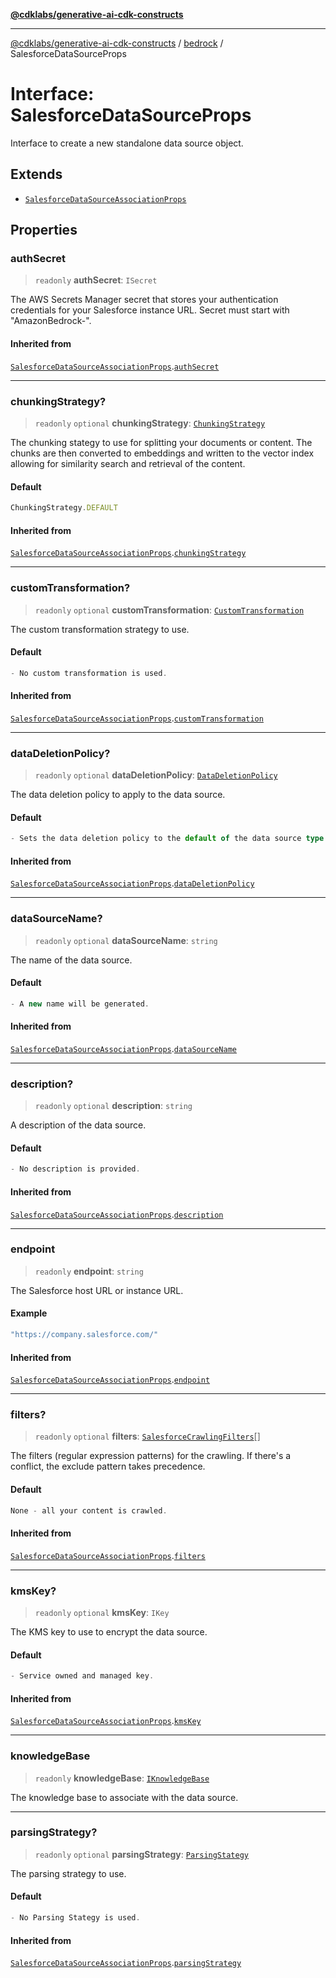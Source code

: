 [**@cdklabs/generative-ai-cdk-constructs**](../../../../README.md)

***

[@cdklabs/generative-ai-cdk-constructs](../../../../README.md) / [bedrock](../README.md) / SalesforceDataSourceProps

# Interface: SalesforceDataSourceProps

Interface to create a new standalone data source object.

## Extends

- [`SalesforceDataSourceAssociationProps`](SalesforceDataSourceAssociationProps.md)

## Properties

### authSecret

> `readonly` **authSecret**: `ISecret`

The AWS Secrets Manager secret that stores your authentication credentials
for your Salesforce instance URL. Secret must start with "AmazonBedrock-".

#### Inherited from

[`SalesforceDataSourceAssociationProps`](SalesforceDataSourceAssociationProps.md).[`authSecret`](SalesforceDataSourceAssociationProps.md#authsecret)

***

### chunkingStrategy?

> `readonly` `optional` **chunkingStrategy**: [`ChunkingStrategy`](../classes/ChunkingStrategy.md)

The chunking stategy to use for splitting your documents or content.
The chunks are then converted to embeddings and written to the vector
index allowing for similarity search and retrieval of the content.

#### Default

```ts
ChunkingStrategy.DEFAULT
```

#### Inherited from

[`SalesforceDataSourceAssociationProps`](SalesforceDataSourceAssociationProps.md).[`chunkingStrategy`](SalesforceDataSourceAssociationProps.md#chunkingstrategy)

***

### customTransformation?

> `readonly` `optional` **customTransformation**: [`CustomTransformation`](../classes/CustomTransformation.md)

The custom transformation strategy to use.

#### Default

```ts
- No custom transformation is used.
```

#### Inherited from

[`SalesforceDataSourceAssociationProps`](SalesforceDataSourceAssociationProps.md).[`customTransformation`](SalesforceDataSourceAssociationProps.md#customtransformation)

***

### dataDeletionPolicy?

> `readonly` `optional` **dataDeletionPolicy**: [`DataDeletionPolicy`](../enumerations/DataDeletionPolicy.md)

The data deletion policy to apply to the data source.

#### Default

```ts
- Sets the data deletion policy to the default of the data source type.
```

#### Inherited from

[`SalesforceDataSourceAssociationProps`](SalesforceDataSourceAssociationProps.md).[`dataDeletionPolicy`](SalesforceDataSourceAssociationProps.md#datadeletionpolicy)

***

### dataSourceName?

> `readonly` `optional` **dataSourceName**: `string`

The name of the data source.

#### Default

```ts
- A new name will be generated.
```

#### Inherited from

[`SalesforceDataSourceAssociationProps`](SalesforceDataSourceAssociationProps.md).[`dataSourceName`](SalesforceDataSourceAssociationProps.md#datasourcename)

***

### description?

> `readonly` `optional` **description**: `string`

A description of the data source.

#### Default

```ts
- No description is provided.
```

#### Inherited from

[`SalesforceDataSourceAssociationProps`](SalesforceDataSourceAssociationProps.md).[`description`](SalesforceDataSourceAssociationProps.md#description)

***

### endpoint

> `readonly` **endpoint**: `string`

The Salesforce host URL or instance URL.

#### Example

```ts
"https://company.salesforce.com/"
```

#### Inherited from

[`SalesforceDataSourceAssociationProps`](SalesforceDataSourceAssociationProps.md).[`endpoint`](SalesforceDataSourceAssociationProps.md#endpoint)

***

### filters?

> `readonly` `optional` **filters**: [`SalesforceCrawlingFilters`](SalesforceCrawlingFilters.md)[]

The filters (regular expression patterns) for the crawling.
If there's a conflict, the exclude pattern takes precedence.

#### Default

```ts
None - all your content is crawled.
```

#### Inherited from

[`SalesforceDataSourceAssociationProps`](SalesforceDataSourceAssociationProps.md).[`filters`](SalesforceDataSourceAssociationProps.md#filters)

***

### kmsKey?

> `readonly` `optional` **kmsKey**: `IKey`

The KMS key to use to encrypt the data source.

#### Default

```ts
- Service owned and managed key.
```

#### Inherited from

[`SalesforceDataSourceAssociationProps`](SalesforceDataSourceAssociationProps.md).[`kmsKey`](SalesforceDataSourceAssociationProps.md#kmskey)

***

### knowledgeBase

> `readonly` **knowledgeBase**: [`IKnowledgeBase`](IKnowledgeBase.md)

The knowledge base to associate with the data source.

***

### parsingStrategy?

> `readonly` `optional` **parsingStrategy**: [`ParsingStategy`](../classes/ParsingStategy.md)

The parsing strategy to use.

#### Default

```ts
- No Parsing Stategy is used.
```

#### Inherited from

[`SalesforceDataSourceAssociationProps`](SalesforceDataSourceAssociationProps.md).[`parsingStrategy`](SalesforceDataSourceAssociationProps.md#parsingstrategy)
